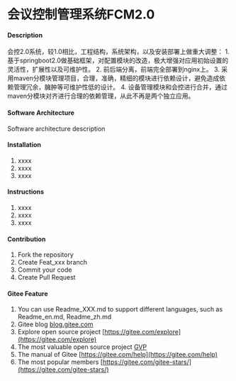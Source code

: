 # 会议控制管理系统FCM2.0

#### Description
会控2.0系统，较1.0相比，工程结构，系统架构，以及安装部署上做重大调整：
    1. 基于springboot2.0做基础框架，对配置模块的改造，极大增强对应用初始设置的灵活性，扩展性以及可维护性。
    2. 前后端分离，前端完全部署到nginx上。
    3. 采用maven分模块管理项目，合理，准确，精细的模块进行依赖设计，避免造成依赖管理冗余，臃肿等可维护性低的设计。
    4. 设备管理模块和会控进行合并，通过maven分模块对齐进行合理的依赖管理，从此不再是两个独立应用。

#### Software Architecture
Software architecture description

#### Installation

1.  xxxx
2.  xxxx
3.  xxxx

#### Instructions

1.  xxxx
2.  xxxx
3.  xxxx

#### Contribution

1.  Fork the repository
2.  Create Feat_xxx branch
3.  Commit your code
4.  Create Pull Request


#### Gitee Feature

1.  You can use Readme\_XXX.md to support different languages, such as Readme\_en.md, Readme\_zh.md
2.  Gitee blog [blog.gitee.com](https://blog.gitee.com)
3.  Explore open source project [https://gitee.com/explore](https://gitee.com/explore)
4.  The most valuable open source project [GVP](https://gitee.com/gvp)
5.  The manual of Gitee [https://gitee.com/help](https://gitee.com/help)
6.  The most popular members  [https://gitee.com/gitee-stars/](https://gitee.com/gitee-stars/)
